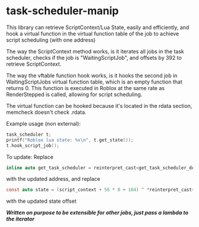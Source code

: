 # task-scheduler-manip

This library can retrieve ScriptContext/Lua State, easily and efficiently, and hook a virtual function in the virtual function table of the job to achieve script scheduling (with one address)

The way the ScriptContext method works, is it iterates all jobs in the task scheduler, checks if the job is "WaitingScriptJob", and offsets by 392 to retrieve ScriptContext.

The way the vftable function hook works, is it hooks the second job in WaitingScriptJobs virtual function table, which is an empty function that returns 0. This function is executed in Roblox at the same rate as RenderStepped is called, allowing for script scheduling.

The virtual function can be hooked because it's located in the rdata section, memcheck doesn't check .rdata.

Example usage (non external):
```c
task_scheduler t;
printf("Roblox lua state: %x\n", t.get_state());
t.hook_script_job();
```


To update:
Replace
```c
inline auto get_task_scheduler = reinterpret_cast<get_task_scheduler_def>(0xEC2430 - 0x400000 + reinterpret_cast<uintptr_t>(GetModuleHandleA(nullptr)));
```
with the updated address, and replace
```c
const auto state = (script_context + 56 * 0 + 164) ^ *reinterpret_cast<uintptr_t*>(script_context + 56 * 0 + 164); // state obfus
```
with the updated state offset


***Written on purpose to be extensible for other jobs, just pass a lambda to the iterator***
